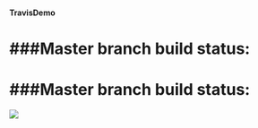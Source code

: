 #### TravisDemo
# ###Master branch build status: 
# ###Master branch build status: 
![](https://travis-ci.org/thienpham234/TravisDemo.svg?branch=master)

